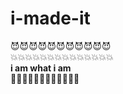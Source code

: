 # **i-made-it**
:smiling_imp::smiling_imp::smiling_imp::smiling_imp::smiling_imp::smiling_imp::smiling_imp::smiling_imp::smiling_imp::smiling_imp::smiling_imp:<br>
:boom::boom::boom::boom::boom::boom::boom::boom::boom::boom::boom::boom::boom::boom:<br>
**i am what i am**<br>
:dragon::dragon::dragon::dragon::dragon::dragon::dragon::dragon::dragon::dragon::dragon::dragon:
